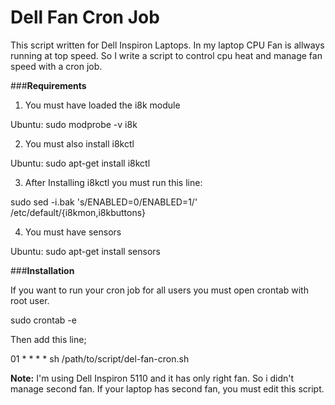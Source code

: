 Dell Fan Cron Job
================

This script written for Dell Inspiron Laptops. In my laptop CPU Fan is allways running at top speed. So I write a script to control cpu heat and manage fan speed with a cron job.

###**Requirements** 

1) You must have loaded the i8k module

Ubuntu: sudo modprobe -v i8k

2) You must also install i8kctl

Ubuntu: sudo apt-get install i8kctl

3) After Installing i8kctl you must run this line:

sudo sed -i.bak 's/ENABLED=0/ENABLED=1/' /etc/default/{i8kmon,i8kbuttons}

4) You must have sensors

Ubuntu: sudo apt-get install sensors

###**Installation**

If you want to run your cron job for all users you must open crontab with root user.

sudo crontab -e

Then add this line;

01 * * * * sh /path/to/script/del-fan-cron.sh

**Note:** I'm using Dell Inspiron 5110 and it has only right fan. So i didn't manage second fan. If your laptop has second fan, you must edit this script.
